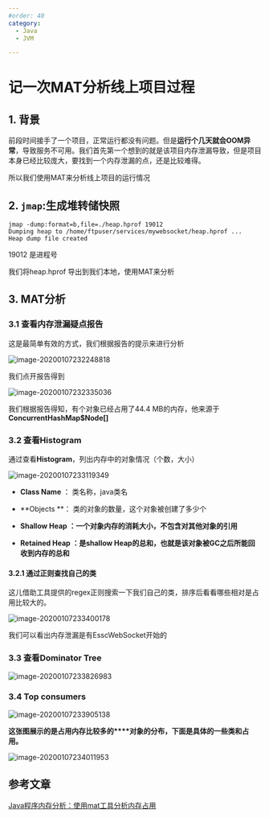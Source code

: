 ```yaml
---
#order: 40
category:
  - Java
  - JVM

---
```


# 记一次MAT分析线上项目过程

## 1. 背景

前段时间接手了一个项目，正常运行都没有问题。但是**运行个几天就会OOM异常**，导致服务不可用。我们首先第一个想到的就是该项目内存泄漏导致，但是项目本身已经比较庞大，要找到一个内存泄漏的点，还是比较难得。

所以我们使用MAT来分析线上项目的运行情况

## 2. `jmap`:生成堆转储快照

```
jmap -dump:format=b,file=./heap.hprof 19012
Dumping heap to /home/ftpuser/services/mywebsocket/heap.hprof ...
Heap dump file created
```

19012 是进程号

我们将heap.hprof 导出到我们本地，使用MAT来分析

## 3. MAT分析

### 3.1 查看内存泄漏疑点报告

这是最简单有效的方式，我们根据报告的提示来进行分析

![image-20200107232248818](https://zszblog.oss-cn-beijing.aliyuncs.com/zszblog/blogimage-master/img/image-20200107232248818.png)

我们点开报告得到

![image-20200107232335036](https://zszblog.oss-cn-beijing.aliyuncs.com/zszblog/blogimage-master/img/image-20200107232335036.png)

我们根据报告得知，有个对象已经占用了44.4 MB的内存，他来源于**ConcurrentHashMap$Node[]**

### 3.2 查看Histogram

通过查看**Histogram**，列出内存中的对象情况（个数，大小）

![image-20200107233119349](https://zszblog.oss-cn-beijing.aliyuncs.com/zszblog/blogimage-master/img/image-20200107233119349.png)

- **Class Name** ： 类名称，java类名
- **Objects **： 类的对象的数量，这个对象被创建了多少个
- **Shallow Heap ：一个对象内存的消耗大小，不包含对其他对象的引用**

- **Retained Heap ：是shallow Heap的总和，也就是该对象被GC之后所能回收到内存的总和**

#### 3.2.1 通过正则查找自己的类

这儿借助工具提供的regex正则搜索一下我们自己的类，排序后看看哪些相对是占用比较大的。

![image-20200107233400178](https://zszblog.oss-cn-beijing.aliyuncs.com/zszblog/blogimage-master/img/image-20200107233400178.png)

我们可以看出内存泄漏是有EsscWebSocket开始的

### 3.3 查看Dominator Tree

![image-20200107233826983](https://zszblog.oss-cn-beijing.aliyuncs.com/zszblog/blogimage-master/img/image-20200107233826983.png)

### 3.4 Top consumers

![image-20200107233905138](https://zszblog.oss-cn-beijing.aliyuncs.com/zszblog/blogimage-master/img/image-20200107233905138.png)

**这张图展示的是占用内存比较多的****对象的分布，下面是具体的一些类和占用。**

![image-20200107234011953](https://zszblog.oss-cn-beijing.aliyuncs.com/zszblog/blogimage-master/img/image-20200107234011953.png)

## 参考文章

[Java程序内存分析：使用mat工具分析内存占用](https://www.cnblogs.com/AloneSword/p/3821569.html)

